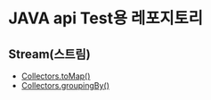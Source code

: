 # JAVA api Test용 레포지토리

## Stream(스트림)
- [Collectors.toMap()](https://github.com/sihyung92/javaApiTest/blob/master/src/test/java/stream/collectors/ToMapTest.java)
- [Collectors.groupingBy()](https://github.com/sihyung92/javaApiTest/blob/master/src/test/java/stream/collectors/GroupingByTest.java)
